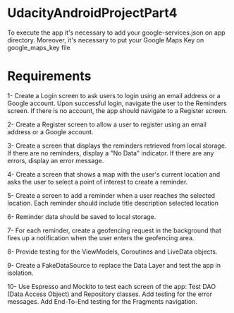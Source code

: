 # UdacityAndroidProjectPart4

To execute the app it's necessary to add your google-services.json on app directory.
Moreover, it's necessary to put your Google Maps Key on google_maps_key file


# Requirements
1- Create a Login screen to ask users to login using an email address or a Google account. Upon successful login, navigate the user to the Reminders screen. If there is no account, the app should navigate to a Register screen.

2- Create a Register screen to allow a user to register using an email address or a Google account.

3- Create a screen that displays the reminders retrieved from local storage. If there are no reminders, display a "No Data" indicator. If there are any errors, display an error message.

4- Create a screen that shows a map with the user's current location and asks the user to select a point of interest to create a reminder.

5- Create a screen to add a reminder when a user reaches the selected location. Each reminder should include
	title
	description
	selected location

6- Reminder data should be saved to local storage.

7- For each reminder, create a geofencing request in the background that fires up a notification when the user enters the geofencing area.

8- Provide testing for the ViewModels, Coroutines and LiveData objects.

9- Create a FakeDataSource to replace the Data Layer and test the app in isolation.

10- Use Espresso and Mockito to test each screen of the app:
	Test DAO (Data Access Object) and Repository classes.
	Add testing for the error messages.
	Add End-To-End testing for the Fragments navigation.